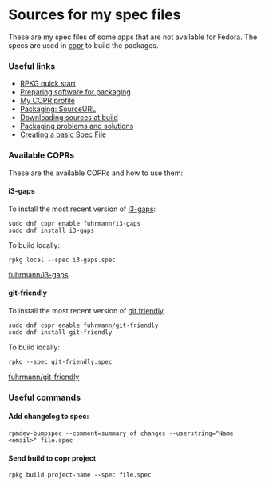 # Sources for my spec files

These are my spec files of some apps that are not available for Fedora. The specs are used in [copr](https://copr.fedorainfracloud.org/coprs/fuhrmann) to build the packages.

### Useful links

* [RPKG quick start](https://docs.pagure.org/rpkg-util/quick_start.html#new-project)
* [Preparing software for packaging](https://rpm-packaging-guide.github.io/#preparing-software-for-packaging)
* [My COPR profile](https://copr.fedorainfracloud.org/coprs/fuhrmann)
* [Packaging: SourceURL](https://fedoraproject.org/wiki/Packaging:SourceURL)
* [Downloading sources at build](https://stackoverflow.com/questions/33177450/how-do-i-get-rpmbuild-to-download-all-of-the-sources-for-a-particular-spec)
* [Packaging problems and solutions](https://wiki.mageia.org/en/Packaging_problems_and_solutions)
* [Creating a basic Spec File](https://docs.fedoraproject.org/en-US/Fedora_Draft_Documentation/0.1/html/Packagers_Guide/sect-Packagers_Guide-Creating_a_Basic_Spec_File.html)

### Available COPRs

These are the available COPRs and how to use them:

#### i3-gaps

To install the most recent version of [i3-gaps](https://github.com/Airblader/i3):

```
sudo dnf copr enable fuhrmann/i3-gaps
sudo dnf install i3-gaps
```

To build locally:

`rpkg local --spec i3-gaps.spec`

[fuhrmann/i3-gaps](https://copr.fedorainfracloud.org/coprs/fuhrmann/i3-gaps)

#### git-friendly

To install the most recent version of [git friendly](https://github.com/git-friendly/git-friendly)

```
sudo dnf copr enable fuhrmann/git-friendly
sudo dnf install git-friendly
```

To build locally:

`rpkg --spec git-friendly.spec`

[fuhrmann/git-friendly](https://copr.fedorainfracloud.org/coprs/fuhrmann/git-friendly)


### Useful commands

#### Add changelog to spec:

`rpmdev-bumpspec --comment=summary of changes --userstring="Name <email>" file.spec`

#### Send build to copr project
`rpkg build project-name --spec file.spec`
